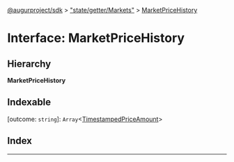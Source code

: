 [@augurproject/sdk](../README.md) > ["state/getter/Markets"](../modules/_state_getter_markets_.md) > [MarketPriceHistory](../interfaces/_state_getter_markets_.marketpricehistory.md)

# Interface: MarketPriceHistory

## Hierarchy

**MarketPriceHistory**

## Indexable

\[outcome: `string`\]:&nbsp;`Array`<[TimestampedPriceAmount](_state_getter_markets_.timestampedpriceamount.md)>
## Index

---

